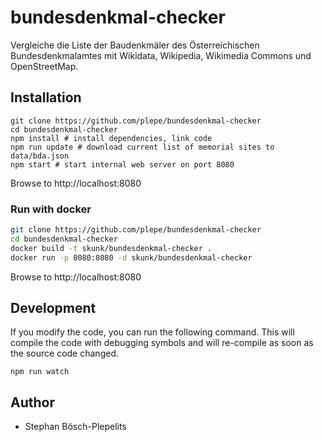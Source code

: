 # bundesdenkmal-checker
 Vergleiche die Liste der Baudenkmäler des Österreichischen Bundesdenkmalamtes mit Wikidata, Wikipedia, Wikimedia Commons und OpenStreetMap.

## Installation
```
git clone https://github.com/plepe/bundesdenkmal-checker
cd bundesdenkmal-checker
npm install # install dependencies, link code
npm run update # download current list of memorial sites to data/bda.json
npm start # start internal web server on port 8080
```

Browse to http://localhost:8080

### Run with docker
```sh
git clone https://github.com/plepe/bundesdenkmal-checker
cd bundesdenkmal-checker
docker build -t skunk/bundesdenkmal-checker .
docker run -p 8080:8080 -d skunk/bundesdenkmal-checker
```

Browse to http://localhost:8080

## Development
If you modify the code, you can run the following command. This will compile the code with debugging symbols and will re-compile as soon as the source code changed.
```
npm run watch
```

## Author
* Stephan Bösch-Plepelits
